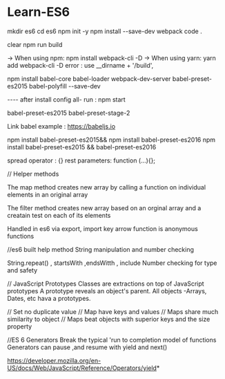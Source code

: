 # Learn-ES6

mkdir es6
cd es6
npm init -y
npm install --save-dev webpack
code .

clear
npm run build

-> When using npm: npm install webpack-cli -D
-> When using yarn: yarn add webpack-cli -D
error : use  __dirname + '/build',

npm install babel-core babel-loader webpack-dev-server babel-preset-es2015 babel-polyfill --save-dev

---- after install config all- 
run : npm start


babel-preset-es2015
babel-preset-stage-2


Link babel example : https://babeljs.io

npm install  babel-preset-es2015&&  npm install  babel-preset-es2016 
npm install  babel-preset-es2015 && babel-preset-es2016 

spread operator : {}
rest parameters: function (...){};

// Helper methods

The map method creates new array by calling a function on individual elements in an original array

The filter method creates new array based on an orginal array and a creatain test on each of its elements

Handled in es6 via export, import key
arrow function is anonymous functions

//es6 built help method
String manipulation and number checking

String.repeat() , startsWith ,endsWitth , include
Number checking for type and safety

// JavaScript Prototypes
Classes are extractions on top of JavaScript prototypes
A prototype reveals an object's parent.
All objects -Arrays, Dates, etc hava a prototypes.

// Set no duplicate value
// Map have keys and values
// Maps share much similarity to object
// Maps beat objects with superior keys and the size property

//ES 6 Generators
Break the typical 'run to completion model of functions
Generators can pause ,and resume with yield and next()

https://developer.mozilla.org/en-US/docs/Web/JavaScript/Reference/Operators/yield*

